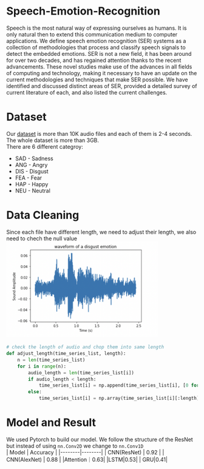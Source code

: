 # Speech-Emotion-Recognition
Speech is the most natural way of expressing ourselves as humans. It is only natural then to extend this communication medium to computer applications. We define speech emotion recognition (SER) systems as a collection of methodologies that process and classify speech signals to detect the embedded emotions. SER is not a new field, it has been around for over two decades, and has regained attention thanks to the recent advancements. These novel studies make use of the advances in all fields of computing and technology, making it necessary to have an update on the current methodologies and techniques that make SER possible. We have identified and discussed distinct areas of SER, provided a detailed survey of current literature of each, and also listed the current challenges.
# Dataset
Our [dataset](https://www.kaggle.com/datasets/dmitrybabko/speech-emotion-recognition-en?select=Ravdess) is more than 10K audio files and each of them is 2-4 seconds. The whole dataset is more than 3GB.  
There are 6 different categroy: 
- SAD - Sadness
- ANG - Angry
- DIS - Disgust
- FEA - Fear
- HAP - Happy
- NEU - Neutral

# Data Cleaning
Since each file have different length, we need to adjust their length, we also need to chech the null value
<img src="audio.png" width="400">

```python
# check the length of audio and chop them into same length
def adjust_length(time_series_list, length):
    n = len(time_series_list)
    for i in range(n):
        audio_length = len(time_series_list[i])
        if audio_length < length:
            time_series_list[i] = np.append(time_series_list[i], [0 for i in range(length-audio_length)])
        else:
            time_series_list[i] = np.array(time_series_list[i][:length])
```
# Model and Result
We used Pytorch to build our model. We follow the structure of the ResNet but instead of using `nn.Conv2D` we change to `nn.Conv1D`  
| Model | Accuracy |
|--------|--------|
| CNN(ResNet) | 0.92 |
| CNN(AlexNet) | 0.88 |
|Attention｜0.63|
|LSTM|0.53|
| GRU|0.41|



